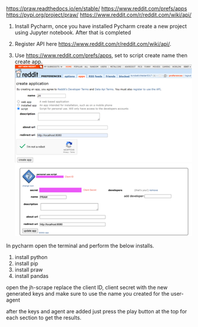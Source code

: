 https://praw.readthedocs.io/en/stable/
https://www.reddit.com/prefs/apps
https://pypi.org/project/praw/
https://www.reddit.com/r/reddit.com/wiki/api/

1. Install Pycharm, once you have installed Pycharm create a new
project using Jupyter notebook.  After that is completed

2. Register API here https://www.reddit.com/r/reddit.com/wiki/api/.

3. Use https://www.reddit.com/prefs/apps, set to script create name
then create app.
![img.png](img.png)
![img_1.png](img_1.png)


In pycharm open the terminal and perform the below installs.

1. install python
2. install pip
3. install praw
4.  install pandas


open the jh-scrape replace the client ID, client secret 
with the new generated keys and make sure to use the name you created for the user-agent

after the keys and agent are added just press the play button at the top for each
section to get the results.